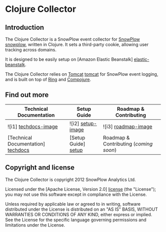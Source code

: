 # Clojure Collector

## Introduction

The Clojure Collector is a SnowPlow event collector for [SnowPlow] [snowplow], written in Clojure. It sets a third-party cookie, allowing user tracking across domains.

It is designed to be easily setup on [Amazon Elastic Beanstalk] [elastic-beanstalk].

The Clojure Collector relies on [Tomcat] [tomcat] for SnowPlow event logging, and is built on top of [Ring][ring] and [Compojure][compojure].

## Find out more

| Technical Documentation              | Setup Guide           | Roadmap & Contributing                 |         
|--------------------------------------|-----------------------|----------------------------------------|
| ![i1] [techdocs-image]               | ![i2] [setup-image]   | ![i3] [roadmap-image]                  |
| [Technical Documentation] [techdocs] | [Setup Guide] [setup] | Roadmap & Contributing (_coming soon_) |

## Copyright and license

The Clojure Collector is copyright 2012 SnowPlow Analytics Ltd.

Licensed under the [Apache License, Version 2.0] [license] (the "License");
you may not use this software except in compliance with the License.

Unless required by applicable law or agreed to in writing, software
distributed under the License is distributed on an "AS IS" BASIS,
WITHOUT WARRANTIES OR CONDITIONS OF ANY KIND, either express or implied.
See the License for the specific language governing permissions and
limitations under the License.

[snowplow]: http://snowplowanalytics.com
[elastic-beanstalk]: http://aws.amazon.com/elasticbeanstalk/
[tomcat]: http://tomcat.apache.org/
[ring]: https://github.com/ring-clojure/ring
[compojure]: https://github.com/weavejester/compojure

[techdocs-image]: https://github.com/snowplow/snowplow/raw/master/techdocs.png
[setup-image]: https://github.com/snowplow/snowplow/raw/master/setup.png
[roadmap-image]: https://github.com/snowplow/snowplow/raw/master/roadmap.png
[techdocs]: https://github.com/snowplow/snowplow/wiki/Clojure-collector
[setup]: https://github.com/snowplow/snowplow/wiki/Setting-up-the-Clojure-collector

[license]: http://www.apache.org/licenses/LICENSE-2.0
